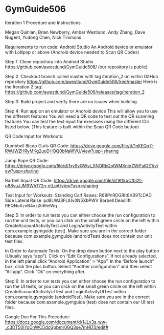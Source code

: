 # GymGuide506
Iteration 1 Procedure and Instructions

Megan Quinlan, Brian Newberry, Amber Westlund, Andy Zhang, Dave Nugent, Yudong Chen, Nick Timmons

Requirements to run code: 
  Android Studio
  An Android device or emulator with Lollipop or above (Android device needed to Scan QR Codes)

Step 1: Clone repository into Android Studio
https://github.com/awestlund/GymGuide506/ (our repository is public)

Step 2: Checkout branch called master with tag iteration_2 on within GitHub repository 
https://github.com/awestlund/GymGuide506/tree/master
  Here is the Iteration 2 tag: https://github.com/awestlund/GymGuide506/releases/tag/iteration_2

Step 3: Build project and verify there are no issues when building

Step 4: Run app on an emulator or Android device
  This will allow you to use the different features
  You will need a QR code to test out the QR scanning features
  You can test the text input for exercises using the different ID’s listed below. (This feature is built within the Scan QR Code button)

QR Code Input for Workouts:

  Dumbbell Bicep Curls QR Code: https://drive.google.com/file/d/1nKEQn7-RWJWZHRyMKg2uuDHQQ0bNaWVU/view?usp=sharing

  Jump Rope QR Code: https://drive.google.com/file/d/1xy5vGWvi_XNORkQoIWMXniqZWlFulGE1/view?usp=sharing

  Barbell Squat QR Code: https://drive.google.com/file/d/1KfkbCfhI2f-o88vuJJMRWhT72n-etLoA/view?usp=sharing

Text Input for Workouts:
  Standing Calf Raises: R68PnRDGRIt6KB9TcDAD
  Side Lateral Raise: pd8LWJ3FLlUv0N5XbPWV
  Barbell Deadlift: REQNuAznB4xzjXd6elWq
  
Step 5: In order to run tests you can either choose the run configuration to run the unit tests, or you can click on the small green circle on the left within CreateAccountActivityTest and LoginActivityTest within com.example.gymguide (test).  Make sure you are in the correct folder because com.example.gymguide (androidTest) does not contain our unit test files.

In Order to Automate Tests:
 On the drop down button next to the play button (Usually says “app”). Click on “Edit Configurations”.
 If not already selected, in the left panel click “Android Application” > “App”.
 In the “Before launch” box, click the plus button. Select “Another configuration” and then select “All app”. Click “Ok” on everything after.
 
Step 6:  In order to run tests you can either choose the run configuration to run the UI tests, or you can click on the small green circle on the left within CreateAccountActivityUITest and LoginActivityUITest within com.example.gymguide (androidTest).    Make sure you are in the correct folder because com.example.gymguide (test) does not contain our UI test files.


Google Doc For This Procedure:
https://docs.google.com/document/d/1JLx3s_ww-_c3DT50IYoDnWCDdcGpbmr0GQ3se7mHIZ0/edit#
